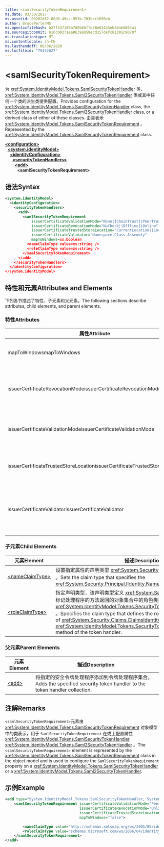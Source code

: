 ```yaml
---
title: <samlSecurityTokenRequirement>
ms.date: 03/30/2017
ms.assetid: 09202d12-88d3-49cc-953b-703bcc1690eb
author: BrucePerlerMS
ms.openlocfilehash: b27f337189a7d0b66ffd38e032b5eb864e5094a1
ms.sourcegitcommit: b16c00371ea06398859ecd157defc81301c9070f
ms.translationtype: MT
ms.contentlocale: zh-CN
ms.lasthandoff: 06/06/2020
ms.locfileid: "79152627"
---
```

# \<samlSecurityTokenRequirement>
<span data-ttu-id="30270-101">为 <xref:System.IdentityModel.Tokens.SamlSecurityTokenHandler> 类、 <xref:System.IdentityModel.Tokens.Saml2SecurityTokenHandler> 类或其中任何一个类的派生类提供配置。</span><span class="sxs-lookup"><span data-stu-id="30270-101">Provides configuration for the <xref:System.IdentityModel.Tokens.SamlSecurityTokenHandler> class, the <xref:System.IdentityModel.Tokens.Saml2SecurityTokenHandler> class, or a derived class of either of these classes.</span></span> <span data-ttu-id="30270-102">由类表示 <xref:System.IdentityModel.Tokens.SamlSecurityTokenRequirement> 。</span><span class="sxs-lookup"><span data-stu-id="30270-102">Represented by the <xref:System.IdentityModel.Tokens.SamlSecurityTokenRequirement> class.</span></span>  
  
[**\<configuration>**](../configuration-element.md)\
&nbsp;&nbsp;[**\<system.identityModel>**](system-identitymodel.md)\
&nbsp;&nbsp;&nbsp;&nbsp;[**\<identityConfiguration>**](identityconfiguration.md)\
&nbsp;&nbsp;&nbsp;&nbsp;&nbsp;&nbsp;[**\<securityTokenHandlers>**](securitytokenhandlers.md)\
&nbsp;&nbsp;&nbsp;&nbsp;&nbsp;&nbsp;&nbsp;&nbsp;[**\<add>**](add.md)\
&nbsp;&nbsp;&nbsp;&nbsp;&nbsp;&nbsp;&nbsp;&nbsp;&nbsp;&nbsp;**\<samlSecurityTokenRequirement>**  
  
## <a name="syntax"></a><span data-ttu-id="30270-103">语法</span><span class="sxs-lookup"><span data-stu-id="30270-103">Syntax</span></span>  
  
```xml  
<system.identityModel>  
  <identityConfiguration>  
    <securityTokenHandlers>  
      <add>  
        <samlSecurityTokenRequirement
            issuerCertificateValidationMode="None||ChainTrust||PeerTrust||PeerOrChainTrust||Custom"  
            issuerCertificateRevocationMode="NoCheck||Offline||Online"  
            issuerCertificateTrustedStoreLocation="CurrentLocation||LocalMachine"  
            issuerCertificateValidator="Namespace.Class Assembly"  
            mapToWindows=xs:boolean  
          <nameClaimType value=xs:string />  
          <roleClaimType value=xs:string />  
        </samlSecurityTokenRequirement>  
      </add>  
    </securityTokenHandlers>  
  </identityConfiguration>  
</system.identityModel>  
```  
  
## <a name="attributes-and-elements"></a><span data-ttu-id="30270-104">特性和元素</span><span class="sxs-lookup"><span data-stu-id="30270-104">Attributes and Elements</span></span>  
 <span data-ttu-id="30270-105">下列各节描述了特性、子元素和父元素。</span><span class="sxs-lookup"><span data-stu-id="30270-105">The following sections describe attributes, child elements, and parent elements.</span></span>  
  
### <a name="attributes"></a><span data-ttu-id="30270-106">特性</span><span class="sxs-lookup"><span data-stu-id="30270-106">Attributes</span></span>  
  
|<span data-ttu-id="30270-107">属性</span><span class="sxs-lookup"><span data-stu-id="30270-107">Attribute</span></span>|<span data-ttu-id="30270-108">说明</span><span class="sxs-lookup"><span data-stu-id="30270-108">Description</span></span>|  
|---------------|-----------------|  
|<span data-ttu-id="30270-109">mapToWindows</span><span class="sxs-lookup"><span data-stu-id="30270-109">mapToWindows</span></span>|<span data-ttu-id="30270-110">指定令牌处理程序是否应使用传入 UPN 声明将验证令牌映射到 Windows 帐户。</span><span class="sxs-lookup"><span data-stu-id="30270-110">Specifies whether the token handler should map the validating token to a Windows account by using the incoming UPN claim.</span></span> <span data-ttu-id="30270-111">默认值为“false”。</span><span class="sxs-lookup"><span data-stu-id="30270-111">The default is "false".</span></span>|  
|<span data-ttu-id="30270-112">issuerCertificateRevocationMode</span><span class="sxs-lookup"><span data-stu-id="30270-112">issuerCertificateRevocationMode</span></span>|<span data-ttu-id="30270-113">一个 <xref:System.Security.Cryptography.X509Certificates.X509RevocationMode> 值，该值指定要用于 x.509 证书的吊销模式。</span><span class="sxs-lookup"><span data-stu-id="30270-113">An <xref:System.Security.Cryptography.X509Certificates.X509RevocationMode> value that specifies the revocation mode to use for the X.509 certificate.</span></span> <span data-ttu-id="30270-114">默认值为 "Online"。</span><span class="sxs-lookup"><span data-stu-id="30270-114">The default value is "Online".</span></span>|  
|<span data-ttu-id="30270-115">issuerCertificateValidationMode</span><span class="sxs-lookup"><span data-stu-id="30270-115">issuerCertificateValidationMode</span></span>|<span data-ttu-id="30270-116">一个 <xref:System.ServiceModel.Security.X509CertificateValidationMode> 值，该值指定要用于 x.509 证书的验证模式。</span><span class="sxs-lookup"><span data-stu-id="30270-116">An <xref:System.ServiceModel.Security.X509CertificateValidationMode> value that specifies the validation mode to use for the X.509 certificate.</span></span> <span data-ttu-id="30270-117">默认值为 "PeerOrChainTrust"。</span><span class="sxs-lookup"><span data-stu-id="30270-117">The default value is "PeerOrChainTrust".</span></span>|  
|<span data-ttu-id="30270-118">issuerCertificateTrustedStoreLocation</span><span class="sxs-lookup"><span data-stu-id="30270-118">issuerCertificateTrustedStoreLocation</span></span>|<span data-ttu-id="30270-119">一个 <xref:System.Security.Cryptography.X509Certificates.StoreLocation> 值，该值指定 x.509 证书存储区。</span><span class="sxs-lookup"><span data-stu-id="30270-119">A <xref:System.Security.Cryptography.X509Certificates.StoreLocation> value that specifies the X.509 certificate store.</span></span> <span data-ttu-id="30270-120">默认值为 "LocalMachine"。</span><span class="sxs-lookup"><span data-stu-id="30270-120">The default value is "LocalMachine".</span></span>|  
|<span data-ttu-id="30270-121">issuerCertificateValidator</span><span class="sxs-lookup"><span data-stu-id="30270-121">issuerCertificateValidator</span></span>|<span data-ttu-id="30270-122">派生自的自定义类型 <xref:System.IdentityModel.Selectors.X509CertificateValidator> 。</span><span class="sxs-lookup"><span data-stu-id="30270-122">A custom type that derives from <xref:System.IdentityModel.Selectors.X509CertificateValidator>.</span></span> <span data-ttu-id="30270-123">如果该 `issuerCertificateValidationMode` 属性为 "Custom"，则此类型的实例将用于颁发者证书验证。</span><span class="sxs-lookup"><span data-stu-id="30270-123">If the `issuerCertificateValidationMode` attribute is "Custom", an instance of this type is used for issuer certificate validation.</span></span>|  
  
### <a name="child-elements"></a><span data-ttu-id="30270-124">子元素</span><span class="sxs-lookup"><span data-stu-id="30270-124">Child Elements</span></span>  
  
|<span data-ttu-id="30270-125">元素</span><span class="sxs-lookup"><span data-stu-id="30270-125">Element</span></span>|<span data-ttu-id="30270-126">描述</span><span class="sxs-lookup"><span data-stu-id="30270-126">Description</span></span>|  
|-------------|-----------------|  
|[\<nameClaimType>](nameclaimtype.md)|<span data-ttu-id="30270-127">设置指定属性的声明类型 <xref:System.Security.Principal.IIdentity.Name%2A> 。</span><span class="sxs-lookup"><span data-stu-id="30270-127">Sets the claim type that specifies the <xref:System.Security.Principal.IIdentity.Name%2A> property.</span></span>|  
|[\<roleClaimType>](roleclaimtype.md)|<span data-ttu-id="30270-128">指定声明类型，该声明类型定义 <xref:System.Security.Claims.ClaimsIdentity> 由标记处理程序的方法返回的对象集合中的角色类型声明 <xref:System.IdentityModel.Tokens.SecurityTokenHandler.ValidateToken%2A> 。</span><span class="sxs-lookup"><span data-stu-id="30270-128">Specifies the claim type that defines the role type claims in the collection of <xref:System.Security.Claims.ClaimsIdentity> objects returned by the <xref:System.IdentityModel.Tokens.SecurityTokenHandler.ValidateToken%2A> method of the token handler.</span></span>|  
  
### <a name="parent-elements"></a><span data-ttu-id="30270-129">父元素</span><span class="sxs-lookup"><span data-stu-id="30270-129">Parent Elements</span></span>  
  
|<span data-ttu-id="30270-130">元素</span><span class="sxs-lookup"><span data-stu-id="30270-130">Element</span></span>|<span data-ttu-id="30270-131">描述</span><span class="sxs-lookup"><span data-stu-id="30270-131">Description</span></span>|  
|-------------|-----------------|  
|[\<add>](add.md)|<span data-ttu-id="30270-132">将指定的安全令牌处理程序添加到令牌处理程序集合。</span><span class="sxs-lookup"><span data-stu-id="30270-132">Adds the specified security token handler to the token handler collection.</span></span>|  
  
## <a name="remarks"></a><span data-ttu-id="30270-133">注解</span><span class="sxs-lookup"><span data-stu-id="30270-133">Remarks</span></span>  
 <span data-ttu-id="30270-134">`<samlSecurityTokenRequirement>`元素由 <xref:System.IdentityModel.Tokens.SamlSecurityTokenRequirement> 对象模型中的类表示，用于 `SamlSecurityTokenRequirement` 在或上配置属性 <xref:System.IdentityModel.Tokens.SamlSecurityTokenHandler> <xref:System.IdentityModel.Tokens.Saml2SecurityTokenHandler> 。</span><span class="sxs-lookup"><span data-stu-id="30270-134">The `<samlSecurityTokenRequirement>` element is represented by the <xref:System.IdentityModel.Tokens.SamlSecurityTokenRequirement> class in the object model and is used to configure the `SamlSecurityTokenRequirement` property on a <xref:System.IdentityModel.Tokens.SamlSecurityTokenHandler> or a <xref:System.IdentityModel.Tokens.Saml2SecurityTokenHandler>.</span></span>  
  
## <a name="example"></a><span data-ttu-id="30270-135">示例</span><span class="sxs-lookup"><span data-stu-id="30270-135">Example</span></span>  
  
```xml  
<add type="System.IdentityModel.Tokens.SamlSecurityTokenHandler, System.IdentityModel">  
    <samlSecurityTokenRequirement issuerCertificateValidationMode="PeerOrChainTrust"  
                                  issuerCertificateRevocationMode="Online"  
                                  issuerCertificateTrustedStoreLocation="LocalMachine"  
                                  mapToWindows="false">  
  
        <nameClaimType value="http://schemas.xmlsoap.org/ws/2005/05/identity/claims/name" />  
        <roleClaimType value="schemas.microsoft.com/ws/2006/04/identity/claims/role" />  
    </samlSecurityTokenRequirement>  
</add>  
```
